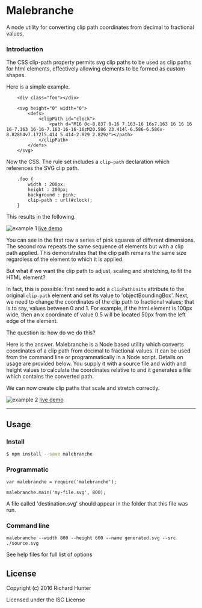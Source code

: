 # Malebranche

A node utility for converting clip path coordinates from decimal to fractional values.

### Introduction
The CSS clip-path property permits svg clip paths to be used as clip paths for html elements, effectively allowing elements to be formed as custom shapes.

Here is a simple example.

```
    <div class="foo"></div>

    <svg height="0" width="0">
        <defs>
            <clipPath id="clock">
                <path d="M16 0c-8.837 0-16 7.163-16 16s7.163 16 16 16 16-7.163 16-16-7.163-16-16-16zM20.586 23.414l-6.586-6.586v-8.828h4v7.172l5.414 5.414-2.829 2.829z"></path>
            </clipPath>
        </defs>
    </svg>
```
Now the CSS. 
The rule set includes a `clip-path` declaration which references the SVG clip path.

```
    .foo {
        width : 200px;
        height : 200px;
        background : pink;
        clip-path : url(#clock);
    }
```
This results in the following.

![example 1](https://richardinho.github.io/malebranche-tests/test2/images/example-1.png)
[live demo](https://richardinho.github.io/malebranche-tests/test2/)

You can see in the first row a series of pink squares of different dimensions. 
The second row repeats the same sequence of elements but with a clip path applied. 
This demonstrates that the clip path remains the same size regardless of the element to which it is applied.

But what if we want the clip path to adjust, scaling and stretching, to fit the HTML element?

In fact, this is possible: first need to add a `clipPathUnits` attribute to the original `clip-path` element and set its value to 'objectBoundingBox'. 
Next, we need to change the coordinates of the clip path to fractional values; that is to say, values between 0 and 1. 
For example, if the html element is 100px wide, then an x coordinate of value 0.5 will be located 50px from the left edge of the element.

The question is: how do we do this?

Here is the answer. 
Malebranche is a Node based utility which converts coordinates of a clip path from decimal to fractional values. 
It can be used from the command line or programmatically in a Node script. 
Details on usage are provided below. 
You supply it with a source file and width and height values to calculate the coordinates relative to and it  generates a file which contains the converted path.

We can now create clip paths that scale and stretch correctly.

![example 2](https://richardinho.github.io/malebranche-tests/test2/images/example-2.png)
[live demo](https://richardinho.github.io/malebranche-tests/test2/index2.html)

------------------------------------------------------------------------------------------------------------------------

##  Usage

### Install

```sh
$ npm install --save malebranche
```
### Programmatic

```
var malebranche = require('malebranche');

malebranche.main('my-file.svg', 800);
```
A file called 'destination.svg' should appear in the folder that this file was run.

###  Command line
```
malebranche --width 800 --height 600 --name generated.svg --src ./source.svg
```
See help files for full list of options

## License

Copyright (c) 2016 Richard Hunter

Licensed under the ISC License
